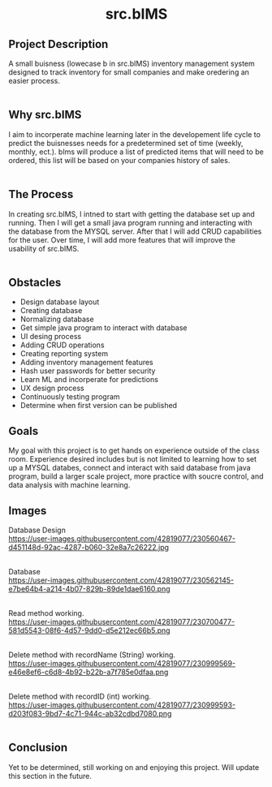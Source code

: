 <h1 align="center">src.bIMS</h1>

<h2>Project Description</h2>
A small buisness (lowecase b in src.bIMS) inventory management system designed to track inventory for small companies and make oredering an easier process.<br /><br />

<h2>Why src.bIMS</h2>
I aim to incorperate machine learning later in the developement life cycle to predict the buisnesses needs for a predetermined set of time (weekly, monthly, ect.). bIms will produce a list of predicted items that will need to be ordered, this list will be based on your companies history of sales.<br /><br />

<h2>The Process</h2>
In creating src.bIMS, I intned to start with getting the database set up and running. Then I will get a small java program running and interacting with the database from the MYSQL server. After that I will add CRUD capabilities for the user. Over time, I will add more features that will improve the usability of src.bIMS.<br /><br />

<h2>Obstacles</h2>
<ul>
<li>Design database layout</li>
<li>Creating database</li>
<li>Normalizing database</li>
<li>Get simple java program to interact with database</li>
<li>UI desing process</li>
<li>Adding CRUD operations</li>
<li>Creating reporting system</li>
<li>Adding inventory management features</li>
<li>Hash user passwords for better security</li>
<li>Learn ML and incorperate for predictions</li>
<li>UX design process</li>
<li>Continuously testing program</li>
<li>Determine when first version can be published</li>
</ul>

<h2>Goals</h2>
My goal with this project is to get hands on experience outside of the class room. Experience desired includes but is not limited to learning how to set up a MYSQL databes, connect and interact with said database from java program, build a larger scale project, more practice with soucre control, and data analysis with machine learning.

<h2>Images</h2>

Database Design <br />
https://user-images.githubusercontent.com/42819077/230560467-d451148d-92ac-4287-b060-32e8a7c26222.jpg <br /><br />

Database <br />
https://user-images.githubusercontent.com/42819077/230562145-e7be64b4-a214-4b07-829b-89de1dae6160.png <br /><br />

Read method working.<br />
https://user-images.githubusercontent.com/42819077/230700477-581d5543-08f6-4d57-9dd0-d5e212ec66b5.png <br /><br />

Delete method with recordName (String) working.<br />
https://user-images.githubusercontent.com/42819077/230999569-e46e8ef6-c6d8-4b92-b22b-a7f785e0dfaa.png <br /><br />

Delete method with recordID (int) working.<br />
https://user-images.githubusercontent.com/42819077/230999593-d203f083-9bd7-4c71-944c-ab32cdbd7080.png <br /><br />

<h2>Conclusion</h2>
Yet to be determined, still working on and enjoying this project. Will update this section in the future.
